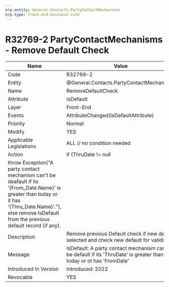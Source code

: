 ```yaml
---
erp.entity: General.Contacts.PartyContactMechanisms
erp.type: front-end-business-rule
---
```

# R32769-2 PartyContactMechanisms - Remove Default Check

| Name | Value |
| ---- | ----- |
| Code | R32769-2 |
| Entity | @General.Contacts.PartyContactMechanisms |
| Name | RemoveDefaultCheck |
| Attribute | IsDefault |
| Layer | Front-End |
| Events | AttributeChanged(IsDefaultAttribute) |
| Priority | Normal |
| Modify | YES |
| Applicable Legislations | ALL // no condition needed |
| Action | if (ThruDate != null || (FromDate != null && FromDate > Today))
  throw Exception("A party contact mechanism can't be deafault if its '{From_Date.Name}' is greater than today or it has '{Thru_Date.Name}'."), else remove IsDefault from the previous default record (if any).  |
| Description | Remove previous Default check if new default selected and check new default for validity. |
| Message | IsDefault: A party contact mechanism can't be default if its 'ThruDate' is greater than today or ot has 'FromDate'  |
| Introduced In Version | Introduced: 2022 |
| Revocable | YES |
